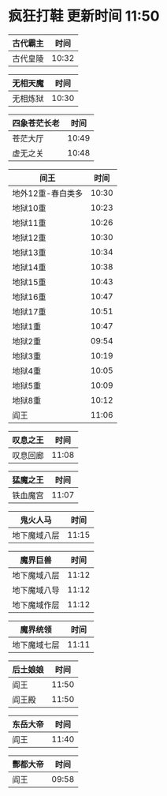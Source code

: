 # 疯狂打鞋 更新时间 11:50

| 古代霸主   | 时间    |
|--------|-------|
| 古代皇陵 | 10:32 |

| 无相天魔   | 时间    |
|--------|-------|
| 无相炼狱 | 10:30 |

| 四象苍茫长老   | 时间    |
|--------|-------|
| 苍茫大厅 | 10:49 |
| 虚无之关 | 10:48 |

| 间王   | 时间    |
|--------|-------|
| 地外12重-春白类多 | 10:30 |
| 地狱10重 | 10:23 |
| 地狱11重 | 10:26 |
| 地狱12重 | 10:30 |
| 地狱13重 | 10:34 |
| 地狱14重 | 10:38 |
| 地狱15重 | 10:43 |
| 地狱16重 | 10:47 |
| 地狱17重 | 10:51 |
| 地狱1重 | 10:47 |
| 地狱2重 | 09:54 |
| 地狱3重 | 10:19 |
| 地狱4重 | 10:05 |
| 地狱5重 | 10:09 |
| 地狱8重 | 10:12 |
| 阎王 | 11:06 |

| 叹息之王   | 时间    |
|--------|-------|
| 叹息回廊 | 11:08 |

| 猛魔之王   | 时间    |
|--------|-------|
| 铁血魔宫 | 11:07 |

| 鬼火人马   | 时间    |
|--------|-------|
| 地下魔域八层 | 11:15 |

| 魔界巨兽   | 时间    |
|--------|-------|
| 地下魔域八层 | 11:12 |
| 地下魔域八导 | 11:12 |
| 地下魔域作层 | 11:12 |

| 魔界统领   | 时间    |
|--------|-------|
| 地下魔域七层 | 11:11 |

| 后土娘娘   | 时间    |
|--------|-------|
| 阎王 | 11:50 |
| 阎王殿 | 11:50 |

| 东岳大帝   | 时间    |
|--------|-------|
| 阎王 | 11:40 |

| 酆都大帝   | 时间    |
|--------|-------|
| 阎王 | 09:58 |